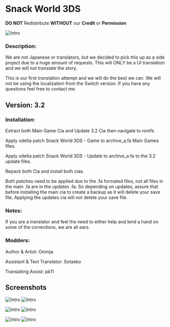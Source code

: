 # Snack World 3DS
**DO NOT** Redistribute **WITHOUT** our **Credit** or **Permission**

![Intro](/docs/intro.png)

### Description:
We are not Japanese or translators, but we decided to pick this up as a side project due to a huge amount of requests.
This will ONLY be a UI translation and we will not translate the story.

This is our first translation attempt and we will do the best we can. We will not be using the localization from the Switch version.
If you have any questions feel free to contact me.

## Version: 3.2

### Installation:
Extract both Main Game Cia and Update 3.2 Cia then navigate to romfs

Apply xdelta patch Snack World 3DS - Game to archive_a.fa Main Games files.

Apply xdelta patch Snack World 3DS - Update to archive_a.fa to the 3.2 update files.

Repack both Cia and install both cias.

Both patches need to be applied due to the .fa formated files, not all files in the main .fa are
in the updates .fa. So depending on updates, assure that before installing the main cia to create a backup
as it will delete your save file. Applying the updates cia will not delete your save file.

### Notes:
If you are a translator and feel the need to either help and lend a hand on some of the corrections, we are all ears.

### Modders:
Author & Artist: Omnija

Assistant & Text Translator: Sotaeko

Translating Assist: pk11

## Screenshots

![Intro](/docs/save.png) ![Intro](/docs/bag.png)

![Intro](/docs/jara.png) ![Intro](/docs/equipment.png)

![Intro](/docs/snacks.png) ![Intro](/docs/home.png)

